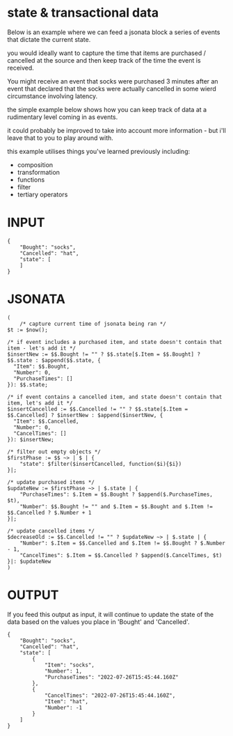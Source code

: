 # state & transactional data

Below is an example where we can feed a jsonata block a series of events
that dictate the current state.

you would ideally want to capture the time that items are purchased / cancelled
at the source and then keep track of the time the event is received.

You might receive an event that socks were purchased 3 minutes after an event
that declared that the socks were actually cancelled in some wierd circumstance involving
latency.

the simple example below shows how you can keep track of data at a rudimentary level coming in as events.

it could probably be improved to take into account more information - but i'll leave that to you to play around with.

this example utilises things you've learned previously including:

- composition
- transformation
- functions
- filter
- tertiary operators

# INPUT
```
{
    "Bought": "socks",
    "Cancelled": "hat",
    "state": [
    ]
}

```

# JSONATA
```
(
    /* capture current time of jsonata being ran */
$t := $now();

/* if event includes a purchased item, and state doesn't contain that item - let's add it */
$insertNew := $$.Bought != "" ? $$.state[$.Item = $$.Bought] ? $$.state : $append($$.state, {
  "Item": $$.Bought,
  "Number": 0,
  "PurchaseTimes": []
}): $$.state;

/* if event contains a cancelled item, and state doesn't contain that item, let's add it */
$insertCancelled := $$.Cancelled != "" ? $$.state[$.Item = $$.Cancelled] ? $insertNew : $append($insertNew, {
  "Item": $$.Cancelled,
  "Number": 0,
  "CancelTimes": []
}): $insertNew;

/* filter out empty objects */
$firstPhase := $$ ~> | $ | {
 	"state": $filter($insertCancelled, function($i){$i})
}|;

/* update purchased items */
$updateNew := $firstPhase ~> | $.state | {
    "PurchaseTimes": $.Item = $$.Bought ? $append($.PurchaseTimes, $t),
	"Number": $$.Bought != "" and $.Item = $$.Bought and $.Item != $$.Cancelled ? $.Number + 1
}|;

/* update cancelled items */
$decreaseOld := $$.Cancelled != "" ? $updateNew ~> | $.state | {
	"Number": $.Item = $$.Cancelled and $.Item != $$.Bought ? $.Number - 1,
    "CancelTimes": $.Item = $$.Cancelled ? $append($.CancelTimes, $t)
}|: $updateNew
)
```

# OUTPUT

If you feed this output as input, it will continue to update the state of the data based
on the values you place in 'Bought' and 'Cancelled'.
```
{
    "Bought": "socks",
    "Cancelled": "hat",
    "state": [
        {
            "Item": "socks",
            "Number": 1,
            "PurchaseTimes": "2022-07-26T15:45:44.160Z"
        },
        {
            "CancelTimes": "2022-07-26T15:45:44.160Z",
            "Item": "hat",
            "Number": -1
        }
    ]
}

```